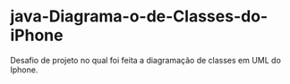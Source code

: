# java-Diagrama-o-de-Classes-do-iPhone
Desafio de projeto no qual foi feita a diagramação de classes em UML do Iphone.
